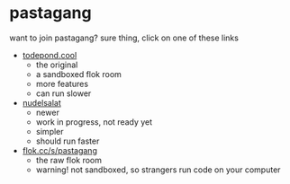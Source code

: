 # pastagang

want to join pastagang? sure thing, click on one of these links

- [todepond.cool](https://todepond.cool/flok)
  - the original
  - a sandboxed flok room
  - more features
  - can run slower
- [nudelsalat](https://felixroos.github.io/nudelsalat/)
  - newer
  - work in progress, not ready yet
  - simpler
  - should run faster
- [flok.cc/s/pastagang](https://flok.cc/s/pastagang)
  - the raw flok room
  - warning! not sandboxed, so strangers run code on your computer

